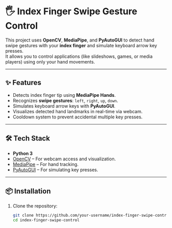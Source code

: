 # 🖐️ Index Finger Swipe Gesture Control

This project uses **OpenCV**, **MediaPipe**, and **PyAutoGUI** to detect hand swipe gestures with your **index finger** and simulate keyboard arrow key presses.  
It allows you to control applications (like slideshows, games, or media players) using only your hand movements.

---

## ✨ Features
- Detects index finger tip using **MediaPipe Hands**.
- Recognizes **swipe gestures**: `left`, `right`, `up`, `down`.
- Simulates keyboard arrow keys with **PyAutoGUI**.
- Visualizes detected hand landmarks in real-time via webcam.
- Cooldown system to prevent accidental multiple key presses.

---

## 🛠️ Tech Stack
- **Python 3**
- [OpenCV](https://opencv.org/) – For webcam access and visualization.
- [MediaPipe](https://mediapipe.dev/) – For hand tracking.
- [PyAutoGUI](https://pyautogui.readthedocs.io/) – For simulating key presses.

---

## 📦 Installation
1. Clone the repository:
   ```bash
   git clone https://github.com/your-username/index-finger-swipe-control.git
   cd index-finger-swipe-control
